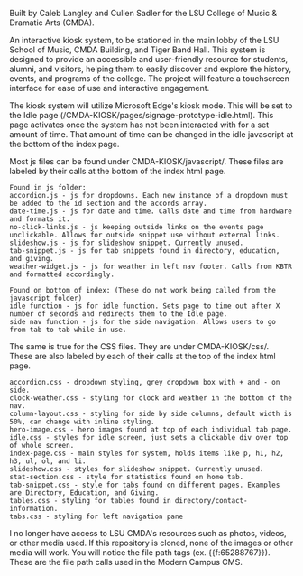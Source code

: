 Built by Caleb Langley and Cullen Sadler for the LSU College of Music & Dramatic Arts (CMDA).

An interactive kiosk system, to be stationed in the main lobby of the LSU School of Music, CMDA Building, and Tiger Band Hall.
This system is designed to provide an accessible and user-friendly resource for students, alumni, and visitors,
helping them to easily discover and explore the history, events, and programs of the college.
The project will feature a touchscreen interface for ease of use and interactive engagement.

The kiosk system will utilize Microsoft Edge's kiosk mode.
This will be set to the Idle page (/CMDA-KIOSK/pages/signage-prototype-idle.html).
This page activates once the system has not been interacted with for a set amount of time.
That amount of time can be changed in the idle javascript at the bottom of the index page.

Most js files can be found under CMDA-KIOSK/javascript/.
These files are labeled by their calls at the bottom of the index html page.
	
	Found in js folder:
	accordion.js - js for dropdowns. Each new instance of a dropdown must be added to the id section and the accords array.
	date-time.js - js for date and time. Calls date and time from hardware and formats it.
	no-click-links.js - js keeping outside links on the events page unclickable. Allows for outside snippet use without external links.
	slideshow.js - js for slideshow snippet. Currently unused.
	tab-snippet.js - js for tab snippets found in directory, education, and giving.
	weather-widget.js - js for weather in left nav footer. Calls from KBTR and formatted accordingly.
	
	Found on bottom of index: (These do not work being called from the javascript folder)
	idle function - js for idle function. Sets page to time out after X number of seconds and redirects them to the Idle page.
	side nav function - js for the side navigation. Allows users to go from tab to tab while in use.


The same is true for the CSS files. They are under CMDA-KIOSK/css/.
These are also labeled by each of their calls at the top of the index html page.
	
	accordion.css - dropdown styling, grey dropdown box with + and - on side.
	clock-weather.css - styling for clock and weather in the bottom of the nav.
	column-layout.css - styling for side by side columns, default width is 50%, can change with inline styling.
	hero-image.css - hero images found at top of each individual tab page.
	idle.css - styles for idle screen, just sets a clickable div over top of whole screen.
	index-page.css - main styles for system, holds items like p, h1, h2, h3, ul, ol, and li.
	slideshow.css - styles for slideshow snippet. Currently unused.
	stat-section.css - style for statistics found on home tab.
	tab-snippet.css - style for tabs found on different pages. Examples are Directory, Education, and Giving.
	tables.css - styling for tables found in directory/contact-information.
	tabs.css - styling for left navigation pane


I no longer have access to LSU CMDA's resources such as photos, videos, or other media used.
If this repository is cloned, none of the images or other media will work.
You will notice the file path tags (ex. {{f:65288767}}). These are the file path calls used in the Modern Campus CMS.